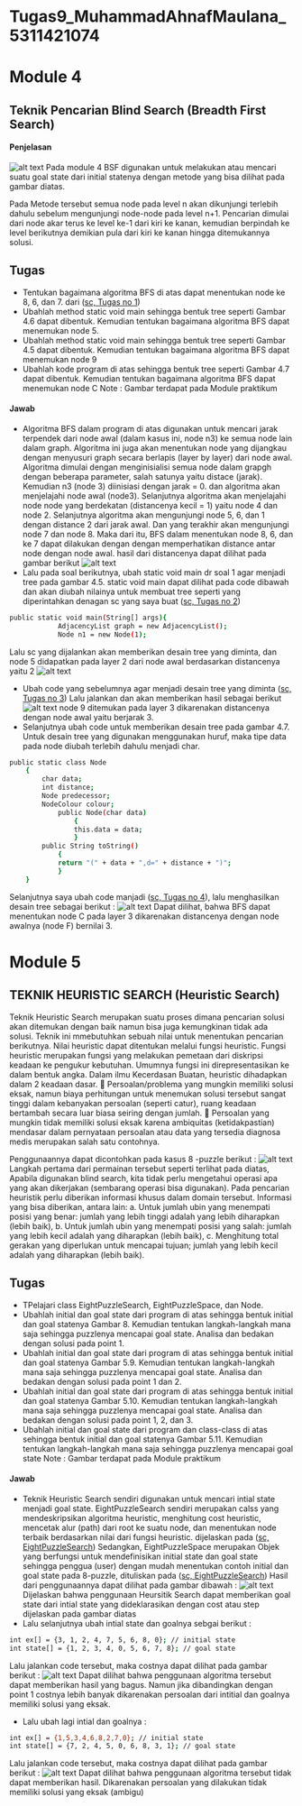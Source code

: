 # Tugas9_MuhammadAhnafMaulana_5311421074
# Module 4
## Teknik Pencarian Blind Search (Breadth First Search)

#### Penjelasan
![alt text](https://github.com/nnooi/Tugas9_MuhammadAhnafMaulana_5311421074/blob/e7fbaf92ac80a6283339743497efda1c60274b9d/Praktikum4/img/Metode_BFS.jpeg?raw=true)
Pada module 4 BSF digunakan untuk melakukan atau mencari suatu goal state dari initial statenya dengan metode yang bisa dilihat pada gambar diatas. 

Pada Metode tersebut semua node pada level n akan dikunjungi  terlebih dahulu sebelum mengunjungi node-node pada level n+1. Pencarian dimulai dari node akar terus ke level ke-1 dari kiri ke kanan, kemudian berpindah ke level berikutnya demikian pula dari kiri ke kanan hingga ditemukannya solusi. 

## Tugas

- Tentukan bagaimana algoritma BFS di atas dapat menentukan node ke 8, 6, dan 7. dari ([sc, Tugas no 1](https://github.com/nnooi/Tugas9_MuhammadAhnafMaulana_5311421074/blob/e7fbaf92ac80a6283339743497efda1c60274b9d/Praktikum4/src/tugas1.java))
- Ubahlah method static void main sehingga bentuk tree seperti Gambar 4.6 dapat dibentuk. Kemudian tentukan bagaimana algoritma BFS dapat menemukan node 5. 
- Ubahlah method static void main sehingga bentuk tree seperti Gambar 4.5 dapat dibentuk.  Kemudian tentukan bagaimana algoritma BFS dapat menemukan node 9
- Ubahlah kode program di atas sehingga bentuk tree seperti Gambar 4.7 dapat dibentuk. Kemudian tentukan bagaimana algoritma BFS dapat menemukan node C
Note : Gambar terdapat pada Module praktikum

#### Jawab
- Algoritma BFS dalam program di atas digunakan untuk mencari jarak terpendek dari node awal (dalam kasus ini, node n3) ke semua node lain dalam graph. Algoritma ini juga akan menentukan node yang dijangkau dengan menyusuri graph secara berlapis (layer by layer) dari node awal.
Algoritma dimulai dengan menginisialisi semua node dalam grapgh dengan beberapa parameter, salah satunya yaitu distace (jarak). Kemudian n3 (node 3) diinisiasi dengan jarak = 0. dan algoritma akan menjelajahi node awal (node3). Selanjutnya algoritma akan menjelajahi node node yang berdekatan (distancenya kecil = 1) yaitu node 4 dan node 2. Selanjutnya algoritma akan mengunjungi node 5, 6, dan 1 dengan distance 2 dari jarak awal. Dan yang terakhir akan mengunjungi node 7 dan node 8. Maka dari itu, BFS dalam menentukan node 8, 6, dan ke 7 dapat dilakukan dengan dengan memperhatikan distance antar node dengan node awal. hasil dari distancenya dapat dilihat pada gambar berikut
![alt text](https://github.com/nnooi/Tugas9_MuhammadAhnafMaulana_5311421074/blob/2dd1af28126f8cdf3d93a03b8fd162ce3999b91d/Praktikum4/img/hasilno1.jpeg?raw=true)
- Lalu pada soal berikutnya, ubah static void main dr soal 1 agar menjadi tree pada gambar 4.5. static void main dapat dilihat pada code dibawah dan akan diubah nilainya untuk membuat tree seperti yang diperintahkan denagan sc yang saya buat ([sc, Tugas no 2](https://github.com/nnooi/Tugas9_MuhammadAhnafMaulana_5311421074/blob/2dd1af28126f8cdf3d93a03b8fd162ce3999b91d/Praktikum4/src/tugas2.java))
```sh
public static void main(String[] args){
            AdjacencyList graph = new AdjacencyList();
            Node n1 = new Node(1);
```
Lalu sc yang dijalankan akan memberikan desain tree yang diminta, dan node 5 didapatkan pada layer 2 dari node awal berdasarkan distancenya yaitu 2
![alt text](https://github.com/nnooi/Tugas9_MuhammadAhnafMaulana_5311421074/blob/2dd1af28126f8cdf3d93a03b8fd162ce3999b91d/Praktikum4/img/hasilno2.jpeg?raw=true)
- Ubah code yang sebelumnya agar menjadi desain tree yang diminta ([sc, Tugas no 3](https://github.com/nnooi/Tugas9_MuhammadAhnafMaulana_5311421074/blob/2dd1af28126f8cdf3d93a03b8fd162ce3999b91d/Praktikum4/src/tugas3.java))
Lalu jalankan dan akan memberikan hasil sebagai berikut
![alt text](https://github.com/nnooi/Tugas9_MuhammadAhnafMaulana_5311421074/blob/2dd1af28126f8cdf3d93a03b8fd162ce3999b91d/Praktikum4/img/hasilno3.jpeg?raw=true)
node 9 ditemukan pada layer 3 dikarenakan distancenya dengan node awal yaitu berjarak 3.
- Selanjutnya ubah code untuk memberikan desain tree pada gambar 4.7. Untuk desain tree yang digunakan menggunakan huruf, maka tipe data pada node diubah terlebih dahulu menjadi char. 
```sh
public static class Node
    {
        char data;
        int distance;
        Node predecessor;
        NodeColour colour;
            public Node(char data)
                {
                this.data = data;
                }
        public String toString()
            {
            return "(" + data + ",d=" + distance + ")";
            }
    }
```
Selanjutnya saya ubah code manjadi ([sc, Tugas no 4](https://github.com/nnooi/Tugas9_MuhammadAhnafMaulana_5311421074/blob/2dd1af28126f8cdf3d93a03b8fd162ce3999b91d/Praktikum4/src/no4.java)), lalu menghasilkan desain tree sebagai berikut :
![alt text](https://github.com/nnooi/Tugas9_MuhammadAhnafMaulana_5311421074/blob/2dd1af28126f8cdf3d93a03b8fd162ce3999b91d/Praktikum4/img/hasilno4.jpeg?raw=true)
Dapat dilihat, bahwa BFS dapat menentukan node C pada layer 3 dikarenakan distancenya dengan node awalnya (node F) bernilai 3.

# Module 5
## TEKNIK HEURISTIC SEARCH (Heuristic Search)

Teknik Heuristic Search merupakan suatu proses dimana pencarian solusi akan ditemukan dengan baik namun bisa juga kemungkinan tidak ada solusi. Teknik ini mmebutuhkan sebuah nilai untuk menentukan pencarian berikutnya. Nilai heuristic dapat ditentukan melalui fungsi heuristic. Fungsi heuristic merupakan fungsi yang melakukan pemetaan dari diskripsi keadaan ke pengukur kebutuhan. Umumnya fungsi ini direpresentasikan ke dalam bentuk angka. Dalam ilmu  Kecerdasan Buatan, heuristic dihadapkan dalam 2 keadaan dasar.
 Persoalan/problema yang mungkin memiliki solusi eksak, namun biaya perhitungan untuk menemukan solusi tersebut sangat tinggi dalam kebanyakan persoalan (seperti catur), ruang keadaan bertambah secara luar biasa seiring dengan jumlah.
 Persoalan yang mungkin tidak memiliki solusi eksak karena ambiquitas (ketidakpastian) mendasar dalam pernyataan persoalan atau data yang tersedia diagnosa medis merupakan salah satu contohnya.

Penggunaannya dapat dicontohkan pada kasus 8 -puzzle berikut :
![alt text](https://github.com/nnooi/Tugas9_MuhammadAhnafMaulana_5311421074/blob/1c5753854c200ca816f87f8292c1ea0fc7915391/praktikum5/img/Model.jpeg?raw=true)
Langkah pertama dari permainan tersebut seperti terlihat pada diatas, Apabila  digunakan blind search, kita tidak perlu mengetahui operasi apa yang akan dikerjakan (sembarang operasi bisa digunakan). Pada pencarian heuristik perlu diberikan informasi khusus dalam domain tersebut. Informasi yang bisa diberikan, antara lain:
a. Untuk jumlah ubin yang menempati posisi yang benar: jumlah yang lebih tinggi  adalah yang lebih diharapkan (lebih baik),
b. Untuk jumlah ubin yang menempati posisi yang salah: jumlah yang lebih kecil adalah  yang diharapkan (lebih baik),
c. Menghitung total gerakan yang diperlukan untuk mencapai tujuan; jumlah yang lebih kecil adalah yang diharapkan (lebih baik).

## Tugas

- TPelajari class EightPuzzleSearch, EightPuzzleSpace, dan Node.
- Ubahlah initial dan goal state dari program di atas sehingga bentuk initial dan goal statenya Gambar 8. Kemudian tentukan langkah-langkah mana saja sehingga puzzlenya mencapai goal state. Analisa dan bedakan dengan solusi pada point 1.
- Ubahlah initial dan goal state dari program di atas sehingga bentuk initial dan goal statenya  Gambar 5.9. Kemudian tentukan langkah-langkah mana saja sehingga puzzlenya mencapai goal state. Analisa dan bedakan dengan solusi pada point 1 dan 2.
- Ubahlah initial dan goal state dari program di atas sehingga bentuk initial dan goal statenya Gambar 5.10. Kemudian tentukan langkah-langkah mana saja sehingga puzzlenya mencapai goal state. Analisa dan bedakan dengan solusi pada point 1, 2, dan 3.
- Ubahlah initial dan goal state dari program dan class-class di atas sehingga bentuk initial dan goal statenya Gambar 5.11. Kemudian tentukan langkah-langkah mana saja sehingga puzzlenya mencapai goal state
Note : Gambar terdapat pada Module praktikum

#### Jawab
- Teknik Heuristic Search sendiri digunakan untuk mencari intial state menjadi goal state. EightPuzzleSearch sendiri merupakan calss yang mendeskripsikan algoritma heuristic, menghitung cost heuristic, mencetak alur (path) dari root ke suatu node, dan menentukan node terbaik berdasarkan nilai dari fungsi heuristic. dijelaskan pada ([sc, EightPuzzleSearch](https://github.com/nnooi/Tugas9_MuhammadAhnafMaulana_5311421074/blob/1c5753854c200ca816f87f8292c1ea0fc7915391/praktikum5/src/EightPuzzleSearch.java))
Sedangkan, EightPuzzleSpace merupakan Objek yang berfungsi untuk mendefinisikan initial state dan goal state sehingga penggua (user) dengan mudah menentukan contoh initial dan goal state pada 8-puzzle, dituliskan pada ([sc, EightPuzzleSearch](https://github.com/nnooi/Tugas9_MuhammadAhnafMaulana_5311421074/blob/1c5753854c200ca816f87f8292c1ea0fc7915391/praktikum5/src/EightPuzzleSpace.java))
Hasil dari penggunaannya dapat dilihat pada gambar dibawah : 
![alt text](https://github.com/nnooi/Tugas9_MuhammadAhnafMaulana_5311421074/blob/1c5753854c200ca816f87f8292c1ea0fc7915391/praktikum5/img/hasil1.jpeg?raw=true)
Dijelaskan bahwa penggunaan Heursitik Search dapat memberikan goal state dari intial state yang dideklarasikan dengan cost atau step dijelaskan pada gambar diatas
- Lalu selanjutnya ubah intial state dan goalnya sebgai berikut :
```sh
int ex[] = {3, 1, 2, 4, 7, 5, 6, 8, 0}; // initial state
int state[] = {1, 2, 3, 4, 0, 5, 6, 7, 8}; // goal state
```
Lalu jalankan code tersebut, maka costnya dapat dilihat pada gambar berikut :
![alt text](https://github.com/nnooi/Tugas9_MuhammadAhnafMaulana_5311421074/blob/1c5753854c200ca816f87f8292c1ea0fc7915391/praktikum5/img/hasil2.jpeg?raw=true)
Dapat dilihat bahwa penggunaan algoritma tersebut dapat memberikan hasil yang bagus. Namun jika dibandingkan dengan point 1 costnya lebih banyak dikarenakan persoalan dari intitial dan goalnya memiliki solusi yang eksak.
- Lalu ubah lagi intial dan goalnya :
```sh
int ex[] = {1,5,3,4,6,8,2,7,0}; // initial state
int state[] = {7, 2, 4, 5, 0, 6, 8, 3, 1}; // goal state
```
Lalu jalankan code tersebut, maka costnya dapat dilihat pada gambar berikut :
![alt text](https://github.com/nnooi/Tugas9_MuhammadAhnafMaulana_5311421074/blob/1c5753854c200ca816f87f8292c1ea0fc7915391/praktikum5/img/hasil3.jpeg?raw=true)
Dapat dilihat bahwa penggunaan algoritma tersebut tidak dapat memberikan hasil. Dikarenakan persoalan yang dilakukan tidak memiliki solusi yang eksak (ambigu)
